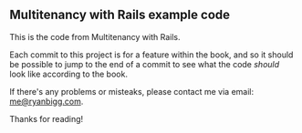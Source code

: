 ## Multitenancy with Rails example code

This is the code from Multitenancy with Rails.

Each commit to this project is for a feature within the book, and so it should be possible to jump to the end of a commit to see what the code *should* look like according to the book.

If there's any problems or misteaks, please contact me via email: me@ryanbigg.com.

Thanks for reading!
